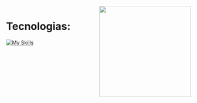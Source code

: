 <img align="right" width="250" src="" alt="">


<h1 align="">Tecnologias: </h1>

[![My Skills](https://skillicons.dev/icons?i=cs,dotnet,wasm,git,python,html,css)](https://skillicons.dev)




